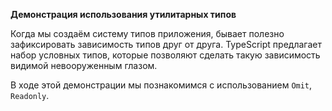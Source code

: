 **Демонстрация использования утилитарных типов**

Когда мы создаём систему типов приложения, бывает полезно зафиксировать зависимость типов друг от друга. TypeScript предлагает набор условных типов, которые позволяют сделать такую зависимость видимой невооруженным глазом.

В ходе этой демонстрации мы познакомимся с использованием `Omit`, `Readonly`.
